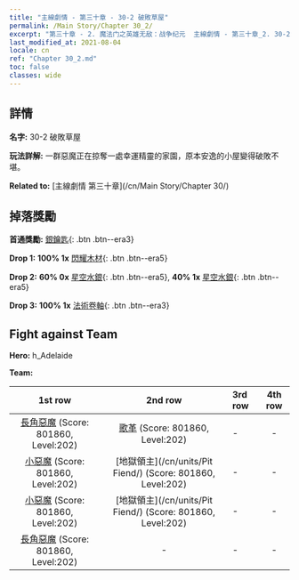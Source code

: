 ```yaml
---
title: "主線劇情 - 第三十章 - 30-2 破敗草屋"
permalink: /Main Story/Chapter 30_2/
excerpt: "第三十章 - 2. 魔法门之英雄无敌：战争纪元  主線劇情 - 第三十章_2. 30-2 破敗草屋"
last_modified_at: 2021-08-04
locale: cn
ref: "Chapter 30_2.md"
toc: false
classes: wide
---
```


## 詳情

 **名字:** 30-2 破敗草屋

 **玩法詳解:** 一群惡魔正在掠奪一處幸運精靈的家園，原本安逸的小屋變得破敗不堪。

 **Related to:** [主線劇情 第三十章](/cn/Main Story/Chapter 30/)

## 掉落獎勵

 **首通獎勵:** [銀鑰匙](/cn/Items/con_693/){: .btn .btn--era3}

 **Drop 1:** **100% 1x** [閃耀木材](/cn/Items/mat_97/){: .btn .btn--era5}

 **Drop 2:** **60% 0x** [星空水銀](/cn/Items/mat_91/){: .btn .btn--era5}, **40% 1x** [星空水銀](/cn/Items/mat_91/){: .btn .btn--era5}

 **Drop 3:** **100% 1x** [法術卷軸](/cn/Items/con_694/){: .btn .btn--era3}


## Fight against Team
 **Hero:** h_Adelaide

 **Team:**


  | 1st row | 2nd row | 3rd row | 4th row |
  |:----:|:----:|:----|:----:|
  | [長角惡魔](/cn/units/Demon/) (Score: 801860, Level:202)  | [歌革](/cn/units/Gog/) (Score: 801860, Level:202)  | - | - |
  | [小惡魔](/cn/units/Imp/) (Score: 801860, Level:202)  | [地獄領主](/cn/units/Pit Fiend/) (Score: 801860, Level:202)  | - | - |
  | [小惡魔](/cn/units/Imp/) (Score: 801860, Level:202)  | [地獄領主](/cn/units/Pit Fiend/) (Score: 801860, Level:202)  | - | - |
  | [長角惡魔](/cn/units/Demon/) (Score: 801860, Level:202)  | - | - | - |


